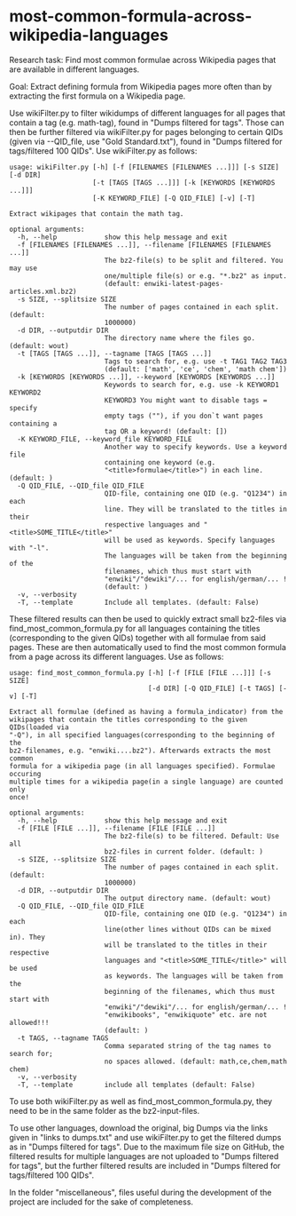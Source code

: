 # most-common-formula-across-wikipedia-languages
Research task: Find most common formulae across Wikipedia pages that are available in different languages.

Goal: Extract defining formula from Wikipedia pages more often than by extracting the first formula on a Wikipedia page.


Use wikiFilter.py to filter wikidumps of different languages for all pages that contain a tag (e.g. math-tag), found in "Dumps filtered for tags". Those can then be further filtered via wikiFilter.py for pages belonging to certain QIDs (given via --QID_file, use "Gold Standard.txt"), found in "Dumps filtered for tags/filtered 100 QIDs".
Use wikiFilter.py as follows:
```
usage: wikiFilter.py [-h] [-f [FILENAMES [FILENAMES ...]]] [-s SIZE] [-d DIR]
                     [-t [TAGS [TAGS ...]]] [-k [KEYWORDS [KEYWORDS ...]]]
                     [-K KEYWORD_FILE] [-Q QID_FILE] [-v] [-T]

Extract wikipages that contain the math tag.

optional arguments:
  -h, --help            show this help message and exit
  -f [FILENAMES [FILENAMES ...]], --filename [FILENAMES [FILENAMES ...]]
                        The bz2-file(s) to be split and filtered. You may use
                        one/multiple file(s) or e.g. "*.bz2" as input.
                        (default: enwiki-latest-pages-articles.xml.bz2)
  -s SIZE, --splitsize SIZE
                        The number of pages contained in each split. (default:
                        1000000)
  -d DIR, --outputdir DIR
                        The directory name where the files go. (default: wout)
  -t [TAGS [TAGS ...]], --tagname [TAGS [TAGS ...]]
                        Tags to search for, e.g. use -t TAG1 TAG2 TAG3
                        (default: ['math', 'ce', 'chem', 'math chem'])
  -k [KEYWORDS [KEYWORDS ...]], --keyword [KEYWORDS [KEYWORDS ...]]
                        Keywords to search for, e.g. use -k KEYWORD1 KEYWORD2
                        KEYWORD3 You might want to disable tags = specify
                        empty tags (""), if you don`t want pages containing a
                        tag OR a keyword! (default: [])
  -K KEYWORD_FILE, --keyword_file KEYWORD_FILE
                        Another way to specify keywords. Use a keyword file
                        containing one keyword (e.g.
                        "<title>formulae</title>") in each line. (default: )
  -Q QID_FILE, --QID_file QID_FILE
                        QID-file, containing one QID (e.g. "Q1234") in each
                        line. They will be translated to the titles in their
                        respective languages and "<title>SOME_TITLE</title>"
                        will be used as keywords. Specify languages with "-l".
                        The languages will be taken from the beginning of the
                        filenames, which thus must start with
                        "enwiki"/"dewiki"/... for english/german/... !
                        (default: )
  -v, --verbosity
  -T, --template        Include all templates. (default: False)
```

These filtered results can then be used to quickly extract small bz2-files via find_most_common_formula.py for all languages containing the titles (corresponding to the given QIDs) together with all formulae from said pages. These are then automatically used to find the most common formula from a page across its different languages.
Use as follows:
```
usage: find_most_common_formula.py [-h] [-f [FILE [FILE ...]]] [-s SIZE]
                                   [-d DIR] [-Q QID_FILE] [-t TAGS] [-v] [-T]

Extract all formulae (defined as having a formula_indicator) from the
wikipages that contain the titles corresponding to the given QIDs(loaded via
"-Q"), in all specified languages(corresponding to the beginning of the
bz2-filenames, e.g. "enwiki....bz2"). Afterwards extracts the most common
formula for a wikipedia page (in all languages specified). Formulae occuring
multiple times for a wikipedia page(in a single language) are counted only
once!

optional arguments:
  -h, --help            show this help message and exit
  -f [FILE [FILE ...]], --filename [FILE [FILE ...]]
                        The bz2-file(s) to be filtered. Default: Use all
                        bz2-files in current folder. (default: )
  -s SIZE, --splitsize SIZE
                        The number of pages contained in each split. (default:
                        1000000)
  -d DIR, --outputdir DIR
                        The output directory name. (default: wout)
  -Q QID_FILE, --QID_file QID_FILE
                        QID-file, containing one QID (e.g. "Q1234") in each
                        line(other lines without QIDs can be mixed in). They
                        will be translated to the titles in their respective
                        languages and "<title>SOME_TITLE</title>" will be used
                        as keywords. The languages will be taken from the
                        beginning of the filenames, which thus must start with
                        "enwiki"/"dewiki"/... for english/german/... !
                        "enwikibooks", "enwikiquote" etc. are not allowed!!!
                        (default: )
  -t TAGS, --tagname TAGS
                        Comma separated string of the tag names to search for;
                        no spaces allowed. (default: math,ce,chem,math chem)
  -v, --verbosity
  -T, --template        include all templates (default: False)
```

To use both wikiFilter.py as well as find_most_common_formula.py, they need to be in the same folder as the bz2-input-files.

To use other languages, download the original, big Dumps via the links given in "links to dumps.txt" and use wikiFilter.py to get the filtered dumps as in "Dumps filtered for tags".
Due to the maximum file size on GitHub, the filtered results for multiple languages are not uploaded to "Dumps filtered for tags", but the further filtered results are included in "Dumps filtered for tags/filtered 100 QIDs".

In the folder "miscellaneous", files useful during the development of the project are included for the sake of completeness.